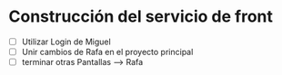 # Construcción del servicio de front

- [ ] Utilizar Login de Miguel
- [ ] Unir cambios de Rafa en el proyecto principal 
- [ ] terminar otras Pantallas --> Rafa